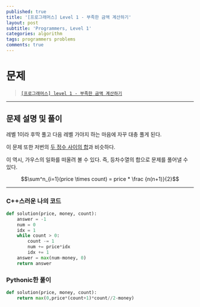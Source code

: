 ```yaml
---
published: true
title: '[프로그래머스] Level 1 - 부족한 금액 계산하기'
layout: post
subtitle: 'Programmers, Level 1'
categories: algorithm
tags: programmers problems
comments: true
---
```


# **문제**

> [`[프로그래머스] level 1 - 부족한 금액 계산하기`](https://school.programmers.co.kr/learn/courses/30/lessons/82612)

---
## **문제 설명 및 풀이**

레벨 1이라 후딱 풀고 다음 레벨 가야지 하는 마음에 자꾸 대충 풀게 된다.

이 문제 또한 저번의 [두 정수 사이의 합](https://sundongkim-dev.github.io/algorithm/2022/07/06/algorithm-Programmers-%EB%91%90-%EC%A0%95%EC%88%98-%EC%82%AC%EC%9D%B4%EC%9D%98-%ED%95%A9/)과 비슷하다.

이 역시, 가우스의 일화를 떠올려 볼 수 있다. 즉, 등차수열의 합으로 문제를 풀어낼 수 있다.

$$\sum^n_{i=1}(price \times count) = price * \frac {n(n+1)}{2}$$

---
### C++스러운 나의 코드
```python
def solution(price, money, count):
    answer = -1
    num = 0
    idx = 1
    while count > 0:
        count -= 1
        num += price*idx
        idx += 1
    answer = max(num-money, 0)
    return answer
```

### Pythonic한 풀이
```python
def solution(price, money, count):
    return max(0,price*(count+1)*count//2-money)
```
